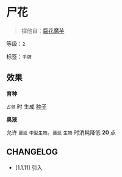 # 尸花

> 捏他自：[巨花魔芋](https://zh.wikipedia.org/wiki/%E5%B7%A8%E8%8A%B1%E9%AD%94%E8%8A%8B)

等级：`2`

标签：`手牌`

## 效果

**育种**

`占领` 时 生成 [种子](../卡牌组/种子.md)

**臭液**

允许 `蔓延` `中型生物`。`蔓延` `生物` 时消耗降低 **20** 点

## CHANGELOG

- [1.1.11] 引入
